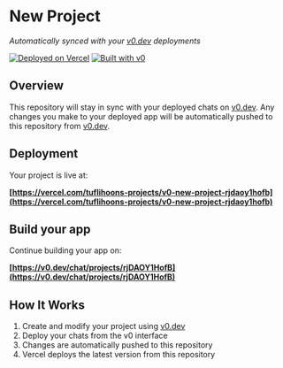 # New Project

*Automatically synced with your [v0.dev](https://v0.dev) deployments*

[![Deployed on Vercel](https://img.shields.io/badge/Deployed%20on-Vercel-black?style=for-the-badge&logo=vercel)](https://vercel.com/tuflihoons-projects/v0-new-project-rjdaoy1hofb)
[![Built with v0](https://img.shields.io/badge/Built%20with-v0.dev-black?style=for-the-badge)](https://v0.dev/chat/projects/rjDAOY1HofB)

## Overview

This repository will stay in sync with your deployed chats on [v0.dev](https://v0.dev).
Any changes you make to your deployed app will be automatically pushed to this repository from [v0.dev](https://v0.dev).

## Deployment

Your project is live at:

**[https://vercel.com/tuflihoons-projects/v0-new-project-rjdaoy1hofb](https://vercel.com/tuflihoons-projects/v0-new-project-rjdaoy1hofb)**

## Build your app

Continue building your app on:

**[https://v0.dev/chat/projects/rjDAOY1HofB](https://v0.dev/chat/projects/rjDAOY1HofB)**

## How It Works

1. Create and modify your project using [v0.dev](https://v0.dev)
2. Deploy your chats from the v0 interface
3. Changes are automatically pushed to this repository
4. Vercel deploys the latest version from this repository
